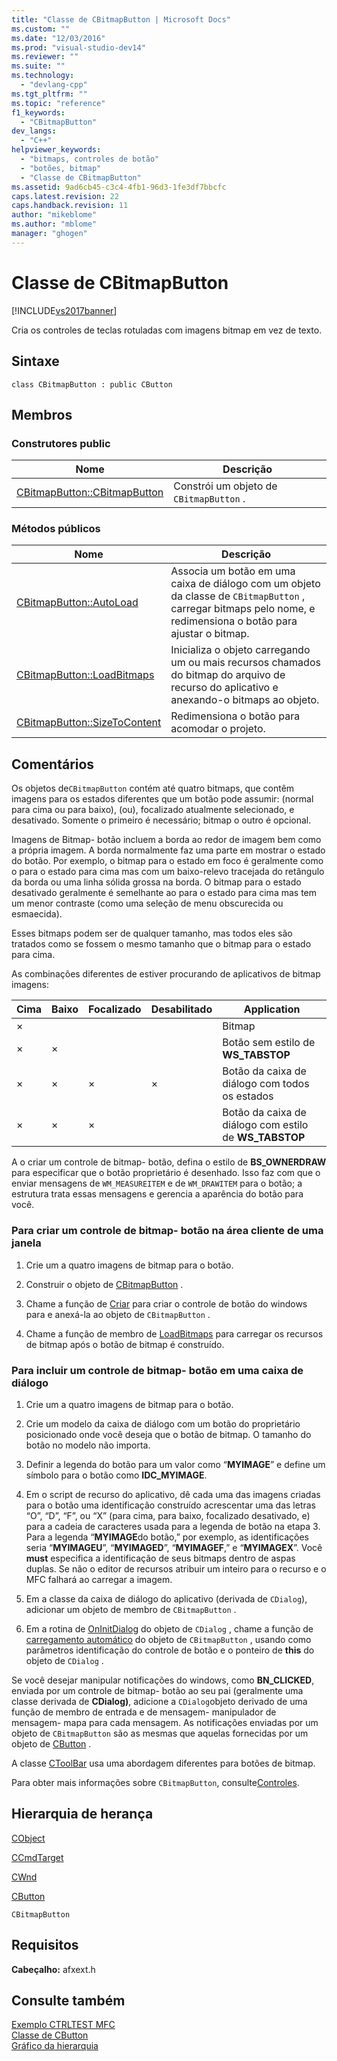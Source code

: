 ```yaml
---
title: "Classe de CBitmapButton | Microsoft Docs"
ms.custom: ""
ms.date: "12/03/2016"
ms.prod: "visual-studio-dev14"
ms.reviewer: ""
ms.suite: ""
ms.technology: 
  - "devlang-cpp"
ms.tgt_pltfrm: ""
ms.topic: "reference"
f1_keywords: 
  - "CBitmapButton"
dev_langs: 
  - "C++"
helpviewer_keywords: 
  - "bitmaps, controles de botão"
  - "botões, bitmap"
  - "Classe de CBitmapButton"
ms.assetid: 9ad6cb45-c3c4-4fb1-96d3-1fe3df7bbcfc
caps.latest.revision: 22
caps.handback.revision: 11
author: "mikeblome"
ms.author: "mblome"
manager: "ghogen"
---
```

# Classe de CBitmapButton
[!INCLUDE[vs2017banner](../../assembler/inline/includes/vs2017banner.md)]

Cria os controles de teclas rotuladas com imagens bitmap em vez de texto.  
  
## Sintaxe  
  
```  
class CBitmapButton : public CButton  
```  
  
## Membros  
  
### Construtores public  
  
|Nome|Descrição|  
|----------|---------------|  
|[CBitmapButton::CBitmapButton](../Topic/CBitmapButton::CBitmapButton.md)|Constrói um objeto de `CBitmapButton` .|  
  
### Métodos públicos  
  
|Nome|Descrição|  
|----------|---------------|  
|[CBitmapButton::AutoLoad](../Topic/CBitmapButton::AutoLoad.md)|Associa um botão em uma caixa de diálogo com um objeto da classe de `CBitmapButton` , carregar bitmaps pelo nome, e redimensiona o botão para ajustar o bitmap.|  
|[CBitmapButton::LoadBitmaps](../Topic/CBitmapButton::LoadBitmaps.md)|Inicializa o objeto carregando um ou mais recursos chamados do bitmap do arquivo de recurso do aplicativo e anexando\-o bitmaps ao objeto.|  
|[CBitmapButton::SizeToContent](../Topic/CBitmapButton::SizeToContent.md)|Redimensiona o botão para acomodar o projeto.|  
  
## Comentários  
 Os objetos de`CBitmapButton` contém até quatro bitmaps, que contêm imagens para os estados diferentes que um botão pode assumir: \(normal para cima ou para baixo\), \(ou\), focalizado atualmente selecionado, e desativado.  Somente o primeiro é necessário; bitmap o outro é opcional.  
  
 Imagens de Bitmap\- botão incluem a borda ao redor de imagem bem como a própria imagem.  A borda normalmente faz uma parte em mostrar o estado do botão.  Por exemplo, o bitmap para o estado em foco é geralmente como o para o estado para cima mas com um baixo\-relevo tracejada do retângulo da borda ou uma linha sólida grossa na borda.  O bitmap para o estado desativado geralmente é semelhante ao para o estado para cima mas tem um menor contraste \(como uma seleção de menu obscurecida ou esmaecida\).  
  
 Esses bitmaps podem ser de qualquer tamanho, mas todos eles são tratados como se fossem o mesmo tamanho que o bitmap para o estado para cima.  
  
 As combinações diferentes de estiver procurando de aplicativos de bitmap imagens:  
  
|Cima|Baixo|Focalizado|Desabilitado|Application|  
|----------|-----------|----------------|------------------|-----------------|  
|×||||Bitmap|  
|×|×|||Botão sem estilo de **WS\_TABSTOP**|  
|×|×|×|×|Botão da caixa de diálogo com todos os estados|  
|×|×|×||Botão da caixa de diálogo com estilo de **WS\_TABSTOP**|  
  
 A o criar um controle de bitmap\- botão, defina o estilo de **BS\_OWNERDRAW** para especificar que o botão proprietário é desenhado.  Isso faz com que o enviar mensagens de `WM_MEASUREITEM` e de `WM_DRAWITEM` para o botão; a estrutura trata essas mensagens e gerencia a aparência do botão para você.  
  
### Para criar um controle de bitmap\- botão na área cliente de uma janela  
  
1.  Crie um a quatro imagens de bitmap para o botão.  
  
2.  Construir o objeto de [CBitmapButton](../Topic/CBitmapButton::CBitmapButton.md) .  
  
3.  Chame a função de [Criar](../Topic/CButton::Create.md) para criar o controle de botão do windows para e anexá\-la ao objeto de `CBitmapButton` .  
  
4.  Chame a função de membro de [LoadBitmaps](../Topic/CBitmapButton::LoadBitmaps.md) para carregar os recursos de bitmap após o botão de bitmap é construído.  
  
### Para incluir um controle de bitmap\- botão em uma caixa de diálogo  
  
1.  Crie um a quatro imagens de bitmap para o botão.  
  
2.  Crie um modelo da caixa de diálogo com um botão do proprietário posicionado onde você deseja que o botão de bitmap.  O tamanho do botão no modelo não importa.  
  
3.  Definir a legenda do botão para um valor como “**MYIMAGE**” e define um símbolo para o botão como **IDC\_MYIMAGE**.  
  
4.  Em o script de recurso do aplicativo, dê cada uma das imagens criadas para o botão uma identificação construído acrescentar uma das letras “O”, “D”, “F”, ou “X” \(para cima, para baixo, focalizado desativado, e\) para a cadeia de caracteres usada para a legenda de botão na etapa 3.  Para a legenda “**MYIMAGE**do botão,” por exemplo, as identificações seria “**MYIMAGEU**”, “**MYIMAGED**”, “**MYIMAGEF**,” e “**MYIMAGEX**”. Você **must** especifica a identificação de seus bitmaps dentro de aspas duplas.  Se não o editor de recursos atribuir um inteiro para o recurso e o MFC falhará ao carregar a imagem.  
  
5.  Em a classe da caixa de diálogo do aplicativo \(derivada de `CDialog`\), adicionar um objeto de membro de `CBitmapButton` .  
  
6.  Em a rotina de [OnInitDialog](../Topic/CDialog::OnInitDialog.md) do objeto de `CDialog` , chame a função de [carregamento automático](../Topic/CBitmapButton::AutoLoad.md) do objeto de `CBitmapButton` , usando como parâmetros identificação do controle de botão e o ponteiro de **this** do objeto de `CDialog` .  
  
 Se você desejar manipular notificações do windows, como **BN\_CLICKED**, enviada por um controle de bitmap\- botão ao seu pai \(geralmente uma classe derivada de **CDialog\)**, adicione a `CDialog`objeto derivado de uma função de membro de entrada e de mensagem\- manipulador de mensagem\- mapa para cada mensagem.  As notificações enviadas por um objeto de `CBitmapButton` são as mesmas que aquelas fornecidas por um objeto de [CButton](../../mfc/reference/cbutton-class.md) .  
  
 A classe [CToolBar](../../mfc/reference/ctoolbar-class.md) usa uma abordagem diferentes para botões de bitmap.  
  
 Para obter mais informações sobre `CBitmapButton`, consulte[Controles](../../mfc/controls-mfc.md).  
  
## Hierarquia de herança  
 [CObject](../Topic/CObject%20Class.md)  
  
 [CCmdTarget](../Topic/CCmdTarget%20Class.md)  
  
 [CWnd](../Topic/CWnd%20Class.md)  
  
 [CButton](../../mfc/reference/cbutton-class.md)  
  
 `CBitmapButton`  
  
## Requisitos  
 **Cabeçalho:** afxext.h  
  
## Consulte também  
 [Exemplo CTRLTEST MFC](../../top/visual-cpp-samples.md)   
 [Classe de CButton](../../mfc/reference/cbutton-class.md)   
 [Gráfico da hierarquia](../../mfc/hierarchy-chart.md)